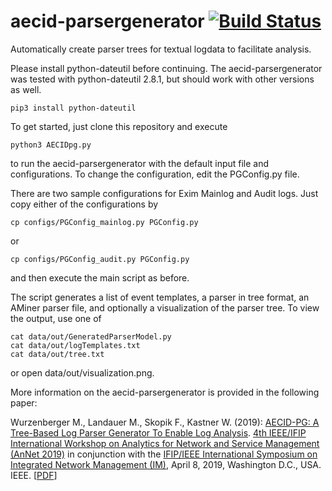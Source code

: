 # aecid-parsergenerator [![Build Status](https://travis-ci.org/ait-aecid/aecid-parsergenerator.svg?branch=master)](https://travis-ci.org/ait-aecid/aecid-parsergenerator)
Automatically create parser trees for textual logdata to facilitate analysis.

Please install python-dateutil before continuing. The aecid-parsergenerator was tested with python-dateutil 2.8.1, but should work with other versions as well.
```
pip3 install python-dateutil
```

To get started, just clone this repository and execute
```
python3 AECIDpg.py
```
to run the aecid-parsergenerator with the default input file and configurations. To change the configuration, edit the PGConfig.py file.

There are two sample configurations for Exim Mainlog and Audit logs. Just copy either of the configurations by
```
cp configs/PGConfig_mainlog.py PGConfig.py
```
or
```
cp configs/PGConfig_audit.py PGConfig.py
```
and then execute the main script as before.

The script generates a list of event templates, a parser in tree format, an AMiner parser file, and optionally a visualization of the parser tree. To view the output, use one of
```
cat data/out/GeneratedParserModel.py
cat data/out/logTemplates.txt
cat data/out/tree.txt
```
or open data/out/visualization.png.

More information on the aecid-parsergenerator is provided in the following paper: 

Wurzenberger M., Landauer M., Skopik F., Kastner W. (2019): [AECID-PG: A Tree-Based Log Parser Generator To Enable Log Analysis](https://ieeexplore.ieee.org/document/8717887). [4th IEEE/IFIP International Workshop on Analytics for Network and Service Management (AnNet 2019)](https://annet2019.moogsoft.com/) in conjunction with the [IFIP/IEEE International Symposium on Integrated Network Management (IM)](https://im2019.ieee-im.org/), April 8, 2019, Washington D.C., USA. IEEE. \[[PDF](https://www.markuswurzenberger.com/wp-content/uploads/2020/05/2019_annet.pdf)\]
